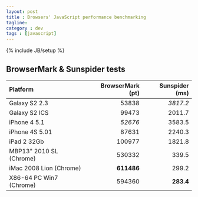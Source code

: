 ```yaml
---
layout: post
title : Browsers' JavaScript performance benchmarking
tagline:
category : dev
tags : [javascript]
---
```

{% include JB/setup %}

BrowserMark & Sunspider tests
-----------------------------

| Platform                | BrowserMark (pt) | Sunspider (ms) |
|:------------------------|-----------------:|---------------:|
| Galaxy S2 2.3           |  53838           |  *3817.2*      |
| Galaxy S2 ICS           |  99473           |  2011.7        |
| iPhone 4  5.1           |  *52676*         |  3583.5        |
| iPhone 4S 5.01          |  87631           |  2240.3        |
| iPad 2 32Gb             |  100977          |  1821.8        |
| MBP13" 2010 SL (Chrome) |  530332          |  339.5         |
| iMac 2008 Lion (Chrome) |  **611486**      |  299.2         |
| X86-64 PC Win7 (Chrome) |  594360          |  **283.4**     |

